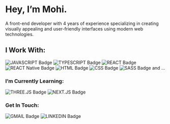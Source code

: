<h1>Hey, I’m Mohi.</h1>

A front-end developer with 4 years of experience specializing in creating visually appealing and user-friendly interfaces using modern web technologies.


<h2>I Work With:</h2>

![JAVASCRIPT Badge](https://img.shields.io/badge/JAVASCRIPT-F7DF1E?logo=javascript&logoColor=black)
![TYPESCRIPT Badge](https://img.shields.io/badge/TypeScript-007ACC?logo=typescript&logoColor=white)
![REACT Badge](https://img.shields.io/badge/REACT-000?logo=react&logoColor=61DAFB)
![REACT Native Badge](https://img.shields.io/badge/REACT%20NATIVE-000?logo=react&logoColor=61DAFB)
![HTML Badge](https://img.shields.io/badge/HTML5-E34F26?logo=HTML5&logoColor=white)
![CSS Badge](https://img.shields.io/badge/CSS3-1572B6?logo=css3&logoColor=white)
![SASS Badge](https://img.shields.io/badge/Sass-CC6699?logo=sass&logoColor=white)
and ...

<h3>I’m Currently Learning:</h3>

![THREE.JS Badge](https://img.shields.io/badge/ThreeJs-ddd?logo=three.js&logoColor=black)
![NEXT.JS Badge](https://img.shields.io/badge/NEXT.JS-000?logo=NEXT.JS&logoColor=white)



<h3>Get In Touch:</h3>

![GMAIL Badge](https://img.shields.io/badge/Gmail-D14836?link=mailto:mh.kermanizade@gmail.com&logo=gmail&logoColor=white)
![LINKEDIN Badge](https://img.shields.io/badge/LinkedIn-0077B5?link=https://www.linkedin.com/in/mohaddese-kermanizadeh&logo=linkedin&logoColor=white)

<!---
Mohadesekz/Mohadesekz is a ✨ special ✨ repository because its `README.md` (this file) appears on your GitHub profile.
You can click the Preview link to take a look at your changes.
--->
